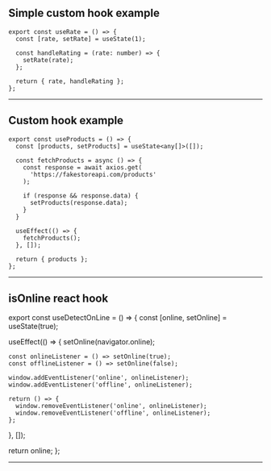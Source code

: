 ## Simple custom hook example

```
export const useRate = () => {
  const [rate, setRate] = useState(1);

  const handleRating = (rate: number) => {
    setRate(rate);
  };

  return { rate, handleRating };
};
```
___

## Custom hook example

```
export const useProducts = () => {
  const [products, setProducts] = useState<any[]>([]);

  const fetchProducts = async () => {
    const response = await axios.get(
      'https://fakestoreapi.com/products'
    );

    if (response && response.data) {
      setProducts(response.data);
    }
  }

  useEffect(() => {
    fetchProducts();
  }, []);

  return { products };
};
```
___

## isOnline react hook

export const useDetectOnLine = () => {
  const [online, setOnline] = useState(true);

  useEffect(() => {
    setOnline(navigator.online);

    const onlineListener = () => setOnline(true);
    const offlineListener = () => setOnline(false);

    window.addEventListener('online', onlineListener);
    window.addEventListener('offline', onlineListener);

    return () => {
      window.removeEventListener('online', onlineListener);
      window.removeEventListener('offline', onlineListener);
    };
  }, []);

  return online;
};
___


